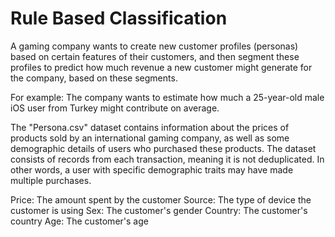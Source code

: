 # Rule Based Classification
A gaming company wants to create new customer profiles (personas) based on certain features of their customers, and then segment these profiles to predict how much revenue a new customer might generate for the company, based on these segments.

For example: The company wants to estimate how much a 25-year-old male iOS user from Turkey might contribute on average.

The "Persona.csv" dataset contains information about the prices of products sold by an international gaming company, as well as some demographic details of users who purchased these products. The dataset consists of records from each transaction, meaning it is not deduplicated. In other words, a user with specific demographic traits may have made multiple purchases.

Price: The amount spent by the customer
Source: The type of device the customer is using
Sex: The customer's gender
Country: The customer's country
Age: The customer's age
